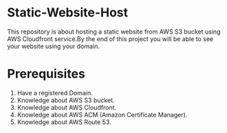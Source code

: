 # Static-Website-Host
This repository is about hosting a static website from AWS S3 bucket using AWS Cloudfront  service.By the end of this project you will be able to see your website using your domain.

# Prerequisites
1. Have a registered Domain.
2. Knowledge about AWS S3 bucket.
3. Knowledge about AWS Cloudfront.
4. Knowledge about AWS ACM (Amazon Certificate Manager).
5. Knowledge about AWS Route 53.

